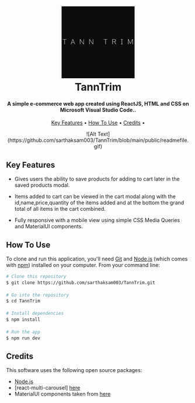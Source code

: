 <h1 align="center">
  <br>
  <a href="#"><img src="https://github.com/sarthaksam003/TannTrim/blob/main/public/readmefileicon.png" alt="TannTrim" width="200"></a>
  <br>
  TannTrim
  <br>
</h1>

<h4 align="center">A simple e-commerce web app created using ReactJS, HTML and CSS on Microsoft Visual Studio Code.</a>.</h4>

<p align="center">
  <a href="#key-features">Key Features</a> •
  <a href="#how-to-use">How To Use</a> •
  <a href="#credits">Credits</a> •
</p>

<div align="center">
![Alt Text](https://github.com/sarthaksam003/TannTrim/blob/main/public/readmefile.gif)
</div>

## Key Features

- Gives users the ability to save products for adding to cart later in the saved products modal.

- Items added to cart can be viewed in the cart modal along with the id,name,price,quantity of the items added and at the bottom the grand total of all items in the cart combined.

- Fully responsive with a mobile view using simple CSS Media Queries and MaterialUI components.

## How To Use

To clone and run this application, you'll need [Git](https://git-scm.com) and [Node.js](https://nodejs.org/en/download/) (which comes with [npm](http://npmjs.com)) installed on your computer. From your command line:

```bash
# Clone this repository
$ git clone https://github.com/sarthaksam003/TannTrim.git

# Go into the repository
$ cd TannTrim

# Install dependencies
$ npm install

# Run the app
$ npm run dev
```

## Credits

This software uses the following open source packages:

- [Node.js](https://nodejs.org/)
- [react-multi-carousel] [here](https://www.npmjs.com/package/react-multi-carousel)
- MaterialUI components taken from [here](https://mui.com/material-ui/)
